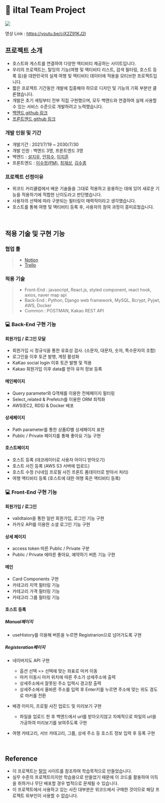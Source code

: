 # 🏃 iltal Team Project 

<img src="https://user-images.githubusercontent.com/78336762/127729050-c5e5ece1-ac3c-4b06-9b75-8b30f692a5d4.png" />

영상 Link : https://youtu.be/ciX2Z91KJ2I

## 프로젝트 소개
- 호스트와 게스트를 연결하여 다양한 액티비티 제공하는 사이트입니다.
- 우리의 프로젝트는, 탈잉의 기능(여행 및 액티비티 리스트, 검색 필터링, 호스트 등록 등)을 대한민국의 실제 여행 및 액티비티 데이터에 적용을 모티브한 프로젝트입니다.
- 짧은 프로젝트 기간동안 개발에 집중해야 하므로 디자인 및 기능의 기획 부분만 클론했습니다.
- 개발은 초기 세팅부터 전부 직접 구현했으며, 모두 백앤드와 연결하여 실제 사용할 수 있는 서비스 수준으로 개발하려고 노력했습니다.
- [백엔드 github 링크](https://github.com/wecode-bootcamp-korea/22-2nd-iltal-backend)
- [프론트엔드 github 링크](https://github.com/wecode-bootcamp-korea/22-2nd-iltal-frontend)

### 개발 인원 및 기간
- 개발기간 : 2021/7/19 ~ 2030/7/30
- 개발 인원 : 백엔드 3명, 프론트엔드 3명
- 백엔드 : [설지우](https://github.com/Jacesoul), [안희수](https://github.com/heesu-ahn), [이지훈](https://github.com/wlgns410)
- 프론트엔드 : [이수정(PM)](https://github.com/eeesssooo), [최재상](https://github.com/Higher77), [김수종](https://github.com/jaykim5)

### 프로젝트 선정이유
- 위코드 커리큘럼에서 배운 기술들을 그대로 적용하고 응용하는 데에 있어 새로운 기능을 적용하기에 적합한 난이도라고 판단했습니다.
- 사용자의 선택에 따라 구분되는 필터링이 매력적이라고 생각했습니다.
- 호스트를 통해 여행 및 액티비티 등록 후, 사용자의 참여 과정이 흥미로웠습니다.

<br>

## 적용 기술 및 구현 기능

### 협업 툴

> - [Notion](https://www.notion.so/API-8ea4af1e82ad494d9a9f9f696946ac94)
> - [Trello](https://trello.com/b/RkgLsPe1/iltal%F0%9F%8F%83%F0%9F%8F%BB%E2%99%82%EF%B8%8F)
### 적용 기술

> - Front-End : javascript, React.js, styled component, react hook, axios, naver map api
> - Back-End : Python, Django web framework, MySQL, Bcrypt, Pyjwt, AWS, Docker
> - Common : POSTMAN, Kakao REST API



### 💻 Back-End 구현 기능


#### 회원가입 / 로그인 모달
- 회원가입 시 정규식을 통한 유효성 검사. (소문자, 대문자, 숫자, 특수문자의 조합)
- 로그인을 이후 토큰 발행, 계정 활성화
- KaKao social login 이후 토큰 발행 및 적용
- Kakao 회원가입 이후 data를 받아 유저 정보 등록

#### 메인페이지

- Query parameter와 Q객체를 이용한 전체페이지 필터링 
- Select_related & Prefetch를 이용한 ORM 최적화
- AWS(EC2, RDS) & Docker 배포 

#### 상세페이지
- Path parameter를 통한 상품ID별 상세페이지 표현 
- Public / Private 페이지를 통해 좋아요 기능 구현 

#### 호스트페이지

- 호스트 등록 (데코레이터로 사용자 아이디 받아오기)
- 호스트 사진 등록 (AWS S3 서버에 업로드)
- 호스트 수정 (닉네임 프로필 사진 프론트 폼데이터로 받아서 처리)
- 여행 액티비티 등록 (호스트에 대한 여행 혹은 액티비티 등록)

### 💻 Front-End 구현 기능

#### 회원가입 / 로그인
- validtaion을 통한 일반 회원가입, 로그인 기능 구현
- 카카오 API를 이용한 소셜 로그인 기능 구현

#### 상세 페이지
- access token 따른 Public / Private 구분
- Public / Private 에따른 좋아요, 예약하기 버튼 기능 구현

#### 메인
- Card Components 구현
- 카테고리 지역 필터링 기능
- 카테고리 가격 필터링 기능
- 카테고리 그룹 필터링 기능

#### 호스트 등록
##### Manual페이지
- useHistory를 이용해 버튼을 누르면 Registrarion으로 넘어가도록 구현

##### Registeration페이지
- 네이버지도 API 구현
  - 옵션 선택 => 선택에 맞는 좌표로 마커 이동
  - 마커 이동시 마커 위치에 따른 주소가 상세주소에 출력
  - 상세주소에서 잘못된 주소 입력시 경고창 출력
  - 상세주소에서 올바른 주소를 입력 후 Enter키를 누르면 주소에 맞는 위도 경도로 마커를 전환
 
- 배경 이미지, 프로필 사진 업로드 및 미리보기 구현
  - 파일을 업로드 한 후 백엔드에서 url를 받아오지않고 자체적으로 파일의 url을 가공하여 미리보기를 보여주도록 구현
 
- 여행 카테고리, 서브 카테고리, 그룹, 상세 주소 등 호스트 정보 입력 후 등록 구현





<br>

## Reference

- 이 프로젝트는 [탈잉](https://taling.me/?utm_source=google&utm_medium=cpc&utm_campaign=p2p&utm_content=pc_%EB%B8%8C%EB%9E%9C%EB%93%9C_00.%EC%9D%BC%EB%B0%98&utm_term=%ED%83%88%EC%9E%89&gclid=CjwKCAjwo4mIBhBsEiwAKgzXOOU7682iUwVGL5gIGtaiAGHjO8bo3TfunHMecCkw8uvJMCbWnGe3FhoCSlAQAvD_BwE) 사이트를 참조하여 학습목적으로 만들었습니다.
- 실무 수준의 프로젝트이지만 학습용으로 만들었기 때문에 이 코드를 활용하여 이득을 취하거나 무단 배포할 경우 법적으로 문제될 수 있습니다.
- 이 프로젝트에서 사용하고 있는 사진 대부분은 위코드에서 구매한 것이므로 해당 프로젝트 외부인이 사용할 수 없습니다.


